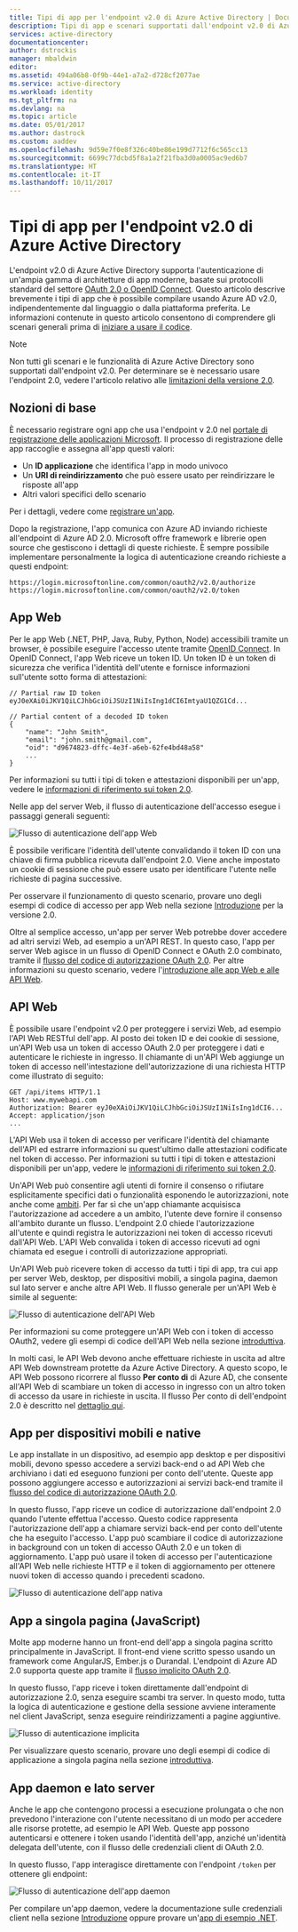 ```yaml
---
title: Tipi di app per l'endpoint v2.0 di Azure Active Directory | Documentazione Microsoft
description: Tipi di app e scenari supportati dall'endpoint v2.0 di Azure Active Directory.
services: active-directory
documentationcenter: 
author: dstrockis
manager: mbaldwin
editor: 
ms.assetid: 494a06b8-0f9b-44e1-a7a2-d728cf2077ae
ms.service: active-directory
ms.workload: identity
ms.tgt_pltfrm: na
ms.devlang: na
ms.topic: article
ms.date: 05/01/2017
ms.author: dastrock
ms.custom: aaddev
ms.openlocfilehash: 9d59e7f0e8f326c40be86e199d7712f6c565cc13
ms.sourcegitcommit: 6699c77dcbd5f8a1a2f21fba3d0a0005ac9ed6b7
ms.translationtype: HT
ms.contentlocale: it-IT
ms.lasthandoff: 10/11/2017
---
```

# <a name="app-types-for-the-azure-active-directory-v20-endpoint"></a>Tipi di app per l'endpoint v2.0 di Azure Active Directory
L'endpoint v2.0 di Azure Active Directory supporta l'autenticazione di un'ampia gamma di architetture di app moderne, basate sui protocolli standard del settore [OAuth 2.0 o OpenID Connect](active-directory-v2-protocols.md). Questo articolo descrive brevemente i tipi di app che è possibile compilare usando Azure AD v2.0, indipendentemente dal linguaggio o dalla piattaforma preferita. Le informazioni contenute in questo articolo consentono di comprendere gli scenari generali prima di [iniziare a usare il codice](active-directory-appmodel-v2-overview.md#getting-started).

> [!NOTE]
> Non tutti gli scenari e le funzionalità di Azure Active Directory sono supportati dall'endpoint v2.0. Per determinare se è necessario usare l'endpoint 2.0, vedere l'articolo relativo alle [limitazioni della versione 2.0](active-directory-v2-limitations.md).
> 
> 

## <a name="the-basics"></a>Nozioni di base
È necessario registrare ogni app che usa l'endpoint v 2.0 nel [portale di registrazione delle applicazioni Microsoft](https://apps.dev.microsoft.com). Il processo di registrazione delle app raccoglie e assegna all'app questi valori:

* Un **ID applicazione** che identifica l'app in modo univoco
* Un **URI di reindirizzamento** che può essere usato per reindirizzare le risposte all'app
* Altri valori specifici dello scenario

Per i dettagli, vedere come [registrare un'app](active-directory-v2-app-registration.md).

Dopo la registrazione, l'app comunica con Azure AD inviando richieste all'endpoint di Azure AD 2.0. Microsoft offre framework e librerie open source che gestiscono i dettagli di queste richieste. È sempre possibile implementare personalmente la logica di autenticazione creando richieste a questi endpoint:

```
https://login.microsoftonline.com/common/oauth2/v2.0/authorize
https://login.microsoftonline.com/common/oauth2/v2.0/token
```
<!-- TODO: Need a page for libraries to link to -->

## <a name="web-apps"></a>App Web
Per le app Web (.NET, PHP, Java, Ruby, Python, Node) accessibili tramite un browser, è possibile eseguire l'accesso utente tramite [OpenID Connect](active-directory-v2-protocols.md). In OpenID Connect, l'app Web riceve un token ID. Un token ID è un token di sicurezza che verifica l'identità dell'utente e fornisce informazioni sull'utente sotto forma di attestazioni:

```
// Partial raw ID token
eyJ0eXAiOiJKV1QiLCJhbGciOiJSUzI1NiIsIng1dCI6ImtyaU1QZG1Cd...

// Partial content of a decoded ID token
{
    "name": "John Smith",
    "email": "john.smith@gmail.com",
    "oid": "d9674823-dffc-4e3f-a6eb-62fe4bd48a58"
    ...
}
```

Per informazioni su tutti i tipi di token e attestazioni disponibili per un'app, vedere le [informazioni di riferimento sui token 2.0](active-directory-v2-tokens.md).

Nelle app del server Web, il flusso di autenticazione dell'accesso esegue i passaggi generali seguenti:

![Flusso di autenticazione dell'app Web](../../media/active-directory-v2-flows/convergence_scenarios_webapp.png)

È possibile verificare l'identità dell'utente convalidando il token ID con una chiave di firma pubblica ricevuta dall'endpoint 2.0. Viene anche impostato un cookie di sessione che può essere usato per identificare l'utente nelle richieste di pagina successive.

Per osservare il funzionamento di questo scenario, provare uno degli esempi di codice di accesso per app Web nella sezione [Introduzione](active-directory-appmodel-v2-overview.md#getting-started) per la versione 2.0.

Oltre al semplice accesso, un'app per server Web potrebbe dover accedere ad altri servizi Web, ad esempio a un'API REST. In questo caso, l'app per server Web agisce in un flusso di OpenID Connect e OAuth 2.0 combinato, tramite il [flusso del codice di autorizzazione OAuth 2.0](active-directory-v2-protocols.md). Per altre informazioni su questo scenario, vedere l'[introduzione alle app Web e alle API Web](active-directory-v2-devquickstarts-webapp-webapi-dotnet.md).

## <a name="web-apis"></a>API Web
È possibile usare l'endpoint v2.0 per proteggere i servizi Web, ad esempio l'API Web RESTful dell'app. Al posto dei token ID e dei cookie di sessione, un'API Web usa un token di accesso OAuth 2.0 per proteggere i dati e autenticare le richieste in ingresso. Il chiamante di un'API Web aggiunge un token di accesso nell'intestazione dell'autorizzazione di una richiesta HTTP come illustrato di seguito:

```
GET /api/items HTTP/1.1
Host: www.mywebapi.com
Authorization: Bearer eyJ0eXAiOiJKV1QiLCJhbGciOiJSUzI1NiIsIng1dCI6...
Accept: application/json
...
```

L'API Web usa il token di accesso per verificare l'identità del chiamante dell'API ed estrarre informazioni su quest'ultimo dalle attestazioni codificate nel token di accesso. Per informazioni su tutti i tipi di token e attestazioni disponibili per un'app, vedere le [informazioni di riferimento sui token 2.0](active-directory-v2-tokens.md).

Un'API Web può consentire agli utenti di fornire il consenso o rifiutare esplicitamente specifici dati o funzionalità esponendo le autorizzazioni, note anche come [ambiti](active-directory-v2-scopes.md). Per far sì che un'app chiamante acquisisca l'autorizzazione ad accedere a un ambito, l'utente deve fornire il consenso all'ambito durante un flusso. L'endpoint 2.0 chiede l'autorizzazione all'utente e quindi registra le autorizzazioni nei token di accesso ricevuti dall'API Web. L'API Web convalida i token di accesso ricevuti ad ogni chiamata ed esegue i controlli di autorizzazione appropriati.

Un'API Web può ricevere token di accesso da tutti i tipi di app, tra cui app per server Web, desktop, per dispositivi mobili, a singola pagina, daemon sul lato server e anche altre API Web. Il flusso generale per un'API Web è simile al seguente:

![Flusso di autenticazione dell'API Web](../../media/active-directory-v2-flows/convergence_scenarios_webapi.png)

Per informazioni su come proteggere un'API Web con i token di accesso OAuth2, vedere gli esempi di codice dell'API Web nella sezione [introduttiva](active-directory-appmodel-v2-overview.md#getting-started).

In molti casi, le API Web devono anche effettuare richieste in uscita ad altre API Web downstream protette da Azure Active Directory.  A questo scopo, le API Web possono ricorrere al flusso **Per conto di** di Azure AD, che consente all'API Web di scambiare un token di accesso in ingresso con un altro token di accesso da usare in richieste in uscita.  Il flusso Per conto di dell'endpoint 2.0 è descritto nel [dettaglio qui](active-directory-v2-protocols-oauth-on-behalf-of.md).

## <a name="mobile-and-native-apps"></a>App per dispositivi mobili e native
Le app installate in un dispositivo, ad esempio app desktop e per dispositivi mobili, devono spesso accedere a servizi back-end o ad API Web che archiviano i dati ed eseguono funzioni per conto dell'utente. Queste app possono aggiungere accesso e autorizzazioni ai servizi back-end tramite il [flusso del codice di autorizzazione OAuth 2.0](active-directory-v2-protocols-oauth-code.md).

In questo flusso, l'app riceve un codice di autorizzazione dall'endpoint 2.0 quando l'utente effettua l'accesso. Questo codice rappresenta l'autorizzazione dell'app a chiamare servizi back-end per conto dell'utente che ha eseguito l'accesso. L'app può scambiare il codice di autorizzazione in background con un token di accesso OAuth 2.0 e un token di aggiornamento. L'app può usare il token di accesso per l'autenticazione all'API Web nelle richieste HTTP e il token di aggiornamento per ottenere nuovi token di accesso quando i precedenti scadono.

![Flusso di autenticazione dell'app nativa](../../media/active-directory-v2-flows/convergence_scenarios_native.png)

## <a name="single-page-apps-javascript"></a>App a singola pagina (JavaScript)
Molte app moderne hanno un front-end dell'app a singola pagina scritto principalmente in JavaScript. Il front-end viene scritto spesso usando un framework come AngularJS, Ember.js o Durandal. L'endpoint di Azure AD 2.0 supporta queste app tramite il [flusso implicito OAuth 2.0](active-directory-v2-protocols-implicit.md).

In questo flusso, l'app riceve i token direttamente dall'endpoint di autorizzazione 2.0, senza eseguire scambi tra server. In questo modo, tutta la logica di autenticazione e gestione della sessione avviene interamente nel client JavaScript, senza eseguire reindirizzamenti a pagine aggiuntive.

![Flusso di autenticazione implicita](../../media/active-directory-v2-flows/convergence_scenarios_implicit.png)

Per visualizzare questo scenario, provare uno degli esempi di codice di applicazione a singola pagina nella sezione [introduttiva](active-directory-appmodel-v2-overview.md#getting-started).

## <a name="daemons-and-server-side-apps"></a>App daemon e lato server
Anche le app che contengono processi a esecuzione prolungata o che non prevedono l'interazione con l'utente necessitano di un modo per accedere alle risorse protette, ad esempio le API Web. Queste app possono autenticarsi e ottenere i token usando l'identità dell'app, anziché un'identità delegata dell'utente, con il flusso delle credenziali client di OAuth 2.0.

In questo flusso, l'app interagisce direttamente con l'endpoint `/token` per ottenere gli endpoint:

![Flusso di autenticazione dell'app daemon](../../media/active-directory-v2-flows/convergence_scenarios_daemon.png)

Per compilare un'app daemon, vedere la documentazione sulle credenziali client nella sezione [Introduzione](active-directory-appmodel-v2-overview.md#getting-started) oppure provare un'[app di esempio .NET](https://github.com/Azure-Samples/active-directory-dotnet-daemon-v2).
